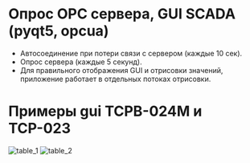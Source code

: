 # Опрос OPC сервера, GUI SCADA (pyqt5, opcua)
 - Автосоединение при потери связи с сервером (каждые 10 сек).
 - Опрос сервера (каждые 5 секунд).
 - Для правильного отображения GUI и отрисовки значений, приложение работает в отдельных потоках отрисовки.

# Примеры gui ТСРВ-024М и ТСР-023
![table_1](https://github.com/user-attachments/assets/dcc385b9-9d27-4216-b77c-c45186846fcb)
![table_2](https://github.com/user-attachments/assets/a1f55281-6a94-4055-831a-07f15e64ffbe)
